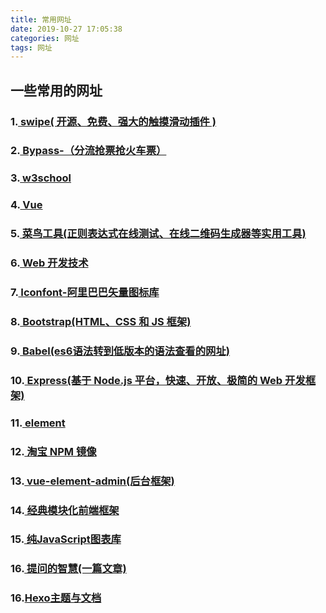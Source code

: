 ```yaml
---
title: 常用网址
date: 2019-10-27 17:05:38
categories: 网址
tags: 网址
---
```

## 一些常用的网址
###  1.[ swipe( 开源、免费、强大的触摸滑动插件 ) ]( https://www.swiper.com.cn/ ) 
###  2.[ Bypass-（分流抢票抢火车票）]( https://www.bypass.cn/ ) 
###  3.[ w3school ]( https://www.w3school.com.cn/index.html ) 
###  4.[ Vue ]( https://cn.vuejs.org/v2/guide/ ) 
###  5.[ 菜鸟工具(正则表达式在线测试、在线二维码生成器等实用工具) ]( https://c.runoob.com/ ) 
###  6.[ Web 开发技术 ]( https://developer.mozilla.org/zh-CN/docs/Web ) 
###  7.[ Iconfont-阿里巴巴矢量图标库 ]( https://www.iconfont.cn/ ) 
###  8.[ Bootstrap(HTML、CSS 和 JS 框架) ]( https://v3.bootcss.com/ ) 
###  9.[ Babel(es6语法转到低版本的语法查看的网址) ]( https://www.babeljs.cn/ ) 
###  10.[ Express(基于 Node.js 平台，快速、开放、极简的 Web 开发框架) ]( http://www.expressjs.com.cn/ ) 
###  11.[ element ]( https://element.eleme.cn/#/zh-CN/component/installation ) 
###  12.[ 淘宝 NPM 镜像 ]( https://npm.taobao.org/ ) 
###  13.[ vue-element-admin(后台框架) ]( https://panjiachen.github.io/vue-element-admin-site/zh/ ) 
###  14.[ 经典模块化前端框架 ]( https://www.layui.com/ ) 
###  15.[ 纯JavaScript图表库 ]( https://echarts.apache.org/zh/index.html ) 
###  16.[ 提问的智慧(一篇文章) ]( https://github.com/ryanhanwu/How-To-Ask-Questions-The-Smart-Way/blob/master/README-zh_CN.md ) 
###  16.[Hexo主题与文档 ]( https://hexo.io/themes/ ) 

